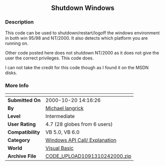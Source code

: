 ﻿<div align="center">

## Shutdown Windows


</div>

### Description

This code can be used to shutdown/restart/logoff the windows environment in both win 95/98 and NT/2000. It also detects which platform you are running on.

Other code posted here does not shutdown NT/2000 as it does not give the user the correct privileges. This code does.

I can not take the credit for this code though as I found it on the MSDN disks.
 
### More Info
 


<span>             |<span>
---                |---
**Submitted On**   |2000-10-20 14:16:26
**By**             |[Michael langrick](https://github.com/Planet-Source-Code/PSCIndex/blob/master/ByAuthor/michael-langrick.md)
**Level**          |Intermediate
**User Rating**    |4.7 (28 globes from 6 users)
**Compatibility**  |VB 5\.0, VB 6\.0
**Category**       |[Windows API Call/ Explanation](https://github.com/Planet-Source-Code/PSCIndex/blob/master/ByCategory/windows-api-call-explanation__1-39.md)
**World**          |[Visual Basic](https://github.com/Planet-Source-Code/PSCIndex/blob/master/ByWorld/visual-basic.md)
**Archive File**   |[CODE\_UPLOAD1091310242000\.zip](https://github.com/Planet-Source-Code/michael-langrick-shutdown-windows__1-12260/archive/master.zip)








